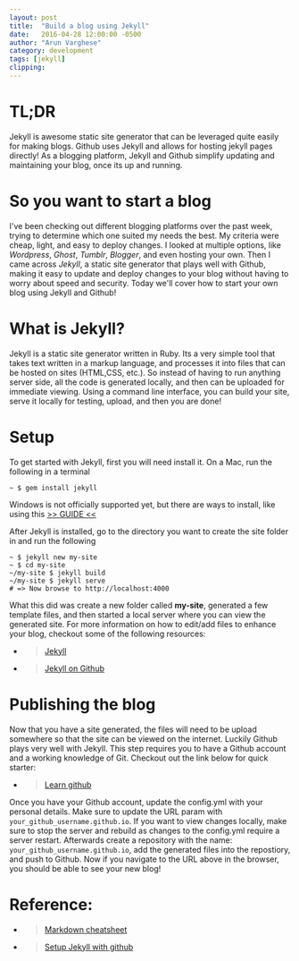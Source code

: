 ```yaml
---
layout: post
title:  "Build a blog using Jekyll"
date:   2016-04-28 12:00:00 -0500
author: "Arun Varghese"
category: development
tags: [jekyll]
clipping: 
---
```


# TL;DR 
Jekyll is awesome static site generator that can be leveraged quite easily for making blogs. Github uses Jekyll and allows for hosting jekyll pages directly! As a blogging platform, Jekyll and Github simplify updating and maintaining your blog, once its up and running.

# So you want to start a blog
I've been checking out different blogging platforms over the past week, trying to determine which one suited my needs the best. My criteria were cheap, light, and easy to deploy changes. I looked at multiple options, like *Wordpress*, *Ghost*, *Tumblr*, *Blogger*, and even hosting your own. Then I came across *Jekyll*, a static site generator that plays well with Github, making it easy to update and deploy changes to your blog without having to worry about speed and security. Today we'll cover how to start your own blog using Jekyll and Github!

# What is Jekyll?
Jekyll is a static site generator written in Ruby. Its a very simple tool that takes text written in a markup language, and processes it into files that can be hosted on sites (HTML,CSS, etc.). So instead of having to run anything server side, all the code is generated locally, and then can be uploaded for immediate viewing. Using a command line interface, you can build your site, serve it locally for testing, upload, and then you are done!

# Setup
To get started with Jekyll, first you will need install it. On a Mac, run the following in a terminal

`~ $ gem install jekyll`

Windows is not officially supported yet, but there are ways to install, like using this [>> GUIDE <<](http://jekyllrb.com/docs/windows/)
 
After Jekyll is installed, go to the directory you want to create the site folder in and run the following

```
~ $ jekyll new my-site
~ $ cd my-site
~/my-site $ jekyll build
~/my-site $ jekyll serve
# => Now browse to http://localhost:4000
```

What this did was create a new folder called **my-site**, generated a few template files, and then started a local server where you can view the generated site. For more information on how to edit/add files to enhance your blog, checkout some of the following resources:

+ >[Jekyll](http://jekyllrb.com/)
+ >[Jekyll on Github](https://github.com/jekyll/jekyll)

# Publishing the blog
Now that you have a site generated, the files will need to be upload somewhere so that the site can be viewed on the internet. Luckily Github plays very well with Jekyll. This step requires you to have a Github account and a working knowledge of Git. Checkout out the link below for quick starter:

+ >[Learn github](https://try.github.io/)

Once you have your Github account, update the config.yml with your personal details. Make sure to update the URL param with `your_github_username.github.io`. If you want to view changes locally, make sure to stop the server and rebuild as changes to the config.yml require a server restart. Afterwards create a repository with the name: `your_github_username.github.io`, add the generated files into the repostiory, and push to Github. Now if you navigate to the URL above in the browser, you should be able to see your new blog!    

# Reference:

+ >[Markdown cheatsheet](https://github.com/adam-p/markdown-here/wiki/Markdown-Cheatsheet)
+ >[Setup Jekyll with github](http://www.sitepoint.com/set-jekyll-blog-5-minutes-poole/)
